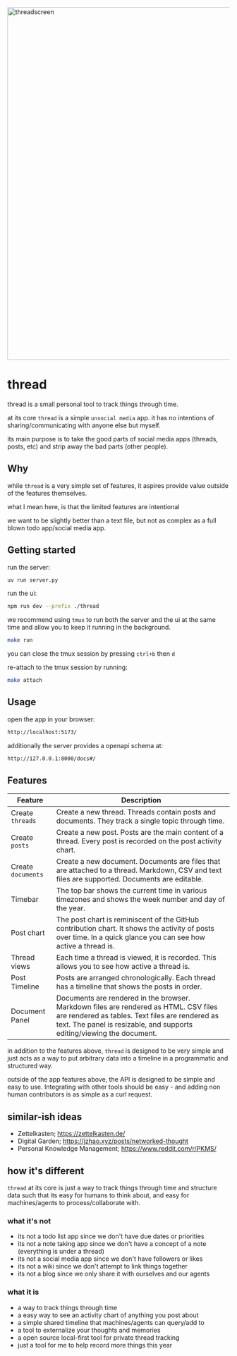 <img width="800" alt="threadscreen" src="https://github.com/user-attachments/assets/668bf880-f073-4447-a17d-a6d1dd093707" />

# thread

thread is a small personal tool to track things through time.

at its core `thread` is a simple `unsocial media` app. it has no intentions of sharing/communicating with anyone else but myself.

its main purpose is to take the good parts of social media apps (threads, posts, etc) and strip away the bad parts (other people).

## Why

while `thread` is a very simple set of features, it aspires provide value outside of the features themselves.

what I mean here, is that the limited features are intentional

we want to be slightly better than a text file, but not as complex as a full blown todo app/social media app.

## Getting started

run the server:

```bash
uv run server.py
```

run the ui:

```bash
npm run dev --prefix ./thread
```

we recommend using `tmux` to run both the server and the ui at the same time and allow you to keep it running in the background.

```bash
make run
```

you can close the tmux session by pressing `ctrl+b` then `d`

re-attach to the tmux session by running:

```bash
make attach
```

## Usage

open the app in your browser:

```bash
http://localhost:5173/
```

additionally the server provides a openapi schema at:

```bash
http://127.0.0.1:8000/docs#/
```

## Features



| Feature            | Description                                                                                                                                                                                                       |
| ------------------ | ----------------------------------------------------------------------------------------------------------------------------------------------------------------------------------------------------------------- |
| Create `threads`   | Create a new thread. Threads contain posts and documents. They track a single topic through time.                                                                                                                 |
| Create `posts`     | Create a new post. Posts are the main content of a thread. Every post is recorded on the post activity chart.                                                                                                     |
| Create `documents` | Create a new document. Documents are files that are attached to a thread. Markdown, CSV and text files are supported. Documents are editable.                                                                     |
| Timebar            | The top bar shows the current time in various timezones and shows the week number and day of the year.                                                                                                            |
| Post chart         | The post chart is reminiscent of the GitHub contribution chart. It shows the activity of posts over time. In a quick glance you can see how active a thread is.                                                   |
| Thread views       | Each time a thread is viewed, it is recorded. This allows you to see how active a thread is.                                                                                                                      |
| Post Timeline      | Posts are arranged chronologically. Each thread has a timeline that shows the posts in order.                                                                                                                     |
| Document Panel     | Documents are rendered in the browser. Markdown files are rendered as HTML. CSV files are rendered as tables. Text files are rendered as text. The panel is resizable, and supports editing/viewing the document. |

in addition to the features above, `thread` is designed to be very simple and just acts as a way to put arbitrary data into a timeline in a programmatic and structured way.

outside of the app features above, the API is designed to be simple and easy to use. Integrating with other tools should be easy - and adding non human contributors is as simple as a curl request.

## similar-ish ideas

- Zettelkasten; https://zettelkasten.de/
- Digital Garden; https://jzhao.xyz/posts/networked-thought
- Personal Knowledge Management; https://www.reddit.com/r/PKMS/

## how it's different

`thread` at its core is just a way to track things through time and structure data such that its easy for humans to think about, and easy for machines/agents to process/collaborate with.

### what it's not

- its not a todo list app since we don't have due dates or priorities
- its not a note taking app since we don't have a concept of a note (everything is under a thread)
- its not a social media app since we don't have followers or likes
- its not a wiki since we don't attempt to link things together
- its not a blog since we only share it with ourselves and our agents

### what it is

- a way to track things through time
- a easy way to see an activity chart of anything you post about
- a simple shared timeline that machines/agents can query/add to
- a tool to externalize your thoughts and memories
- a open source local-first tool for private thread tracking
- just a tool for me to help record more things this year
